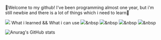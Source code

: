👻Welcome to my github!
I've been programming almost one year, but i'm still newbie and there is a lot of things which i need to learn🐣



<img src="https://img.icons8.com/cotton/64/000000/laptop-coding.png"/> What i learned && What i can use
<img src="https://img.shields.io/badge/HTML5-E34F26??style=for-the-badge&logo=HTML5&logoColor=white"/></a>&nbsp
<img src="https://img.shields.io/badge/CSS3-1572B6?style=for-the-badge&logo=CSS3&logoColor=white"/></a>&nbsp 
<img src="https://img.shields.io/badge/JAVASCRIPT-F7DF1E?style=for-the-badge&logo=JavaScript&logoColor=white"/></a>&nbsp
<img src="https://img.shields.io/badge/BOOTSTRAP-7952B3?style=for-the-badge&logo=Bootstrap&logoColor=white"/></a>&nbsp







![Anurag's GitHub stats](https://github-readme-stats.vercel.app/api?username=codernineteen&show_icons=true&theme=radical)
